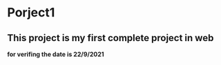 # Porject1
## This project is my first complete project in web 
**for verifing the date is 22/9/2021**
